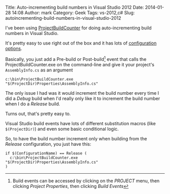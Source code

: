 Title: Auto-incrementing build numbers in Visual Studio 2012
Date: 2014-01-28 14:08
Author: mark
Category: Geek
Tags: vs-2012,c#
Slug: autoincrementing-build-numbers-in-visual-studio-2012

I've been using [ProjectBuildCounter](https://build.codeplex.com/) for doing auto-incrementing build numbers in Visual Studio.

It's pretty easy to use right out of the box and it has lots of [configuration options](https://www.youtube.com/watch?v=macLx-i6syA).

Basically, you just add a Pre-build or Post-build[^1] event that calls the ProjectBuildCounter.exe on the command-line and give it your project's `AssemblyInfo.cs` as an argument

    c:\bin\ProjectBuildCounter.exe "$(ProjectDir)Properties\AssemblyInfo.cs"

The only issue I had was it would increment the build number every time I did a *Debug* build when I'd really only like it to increment the build number when I do a *Release* build.


Turns out, that's pretty easy to.

Visual Studio build events have lots of different substitution macros (like `$(ProjectDir)`) and even some basic conditional logic.

So, to have the build number increment only when building from the *Release* configuration, you just have this:

    if $(ConfigurationName) == Release (
      c:\bin\ProjectBuildCounter.exe "$(ProjectDir)Properties\AssemblyInfo.cs"
    )

[^1]: Build events can be accessed by clicking on the _PROJECT_ menu, then clicking _Project Properties_, then clicking _Build Events_ 
